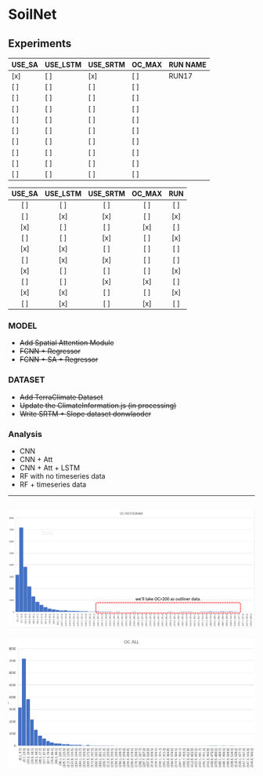 # SoilNet


## Experiments

| USE_SA | USE_LSTM | USE_SRTM | OC_MAX | **RUN NAME** |
|--------|----------|----------|--------|--------------|
|   [x]  |    [ ]   |    [x]   |   [ ]  |      RUN17        |
|   [ ]  |    [ ]   |    [ ]   |   [ ]  |              |
|   [ ]  |    [ ]   |    [ ]   |   [ ]  |              |
|   [ ]  |    [ ]   |    [ ]   |   [ ]  |              |
|   [ ]  |    [ ]   |    [ ]   |   [ ]  |              |
|   [ ]  |    [ ]   |    [ ]   |   [ ]  |              |
|   [ ]  |    [ ]   |    [ ]   |   [ ]  |              |
|   [ ]  |    [ ]   |    [ ]   |   [ ]  |              |
|   [ ]  |    [ ]   |    [ ]   |   [ ]  |              |
|   [ ]  |    [ ]   |    [ ]   |   [ ]  |              |


| USE_SA | USE_LSTM | USE_SRTM | OC_MAX | RUN   |
|--------|----------|----------|--------|-------|
| <center>[ ]</center> | <center>[ ]</center> | <center>[ ]</center> | <center>[ ]</center> | <center>[ ]</center> |
| <center>[ ]</center> | <center>[x]</center> | <center>[x]</center> | <center>[ ]</center> | <center>[x]</center> |
| <center>[x]</center> | <center>[ ]</center> | <center>[ ]</center> | <center>[x]</center> | <center>[ ]</center> |
| <center>[ ]</center> | <center>[ ]</center> | <center>[x]</center> | <center>[ ]</center> | <center>[x]</center> |
| <center>[x]</center> | <center>[x]</center> | <center>[ ]</center> | <center>[ ]</center> | <center>[ ]</center> |
| <center>[ ]</center> | <center>[x]</center> | <center>[x]</center> | <center>[ ]</center> | <center>[ ]</center> |
| <center>[x]</center> | <center>[ ]</center> | <center>[ ]</center> | <center>[ ]</center> | <center>[x]</center> |
| <center>[ ]</center> | <center>[ ]</center> | <center>[x]</center> | <center>[x]</center> | <center>[ ]</center> |
| <center>[x]</center> | <center>[x]</center> | <center>[ ]</center> | <center>[ ]</center> | <center>[x]</center> |
| <center>[ ]</center> | <center>[x]</center> | <center>[ ]</center> | <center>[x]</center> | <center>[ ]</center> |




### MODEL
- ~~Add Spatial Attention Module~~
- ~~FCNN + Regressor~~
- ~~FCNN + SA + Regressor~~

### DATASET
- ~~Add TerraClimate Dataset~~
- ~~Update the ClimateInformation.js (in processing)~~
- ~~Write SRTM + Slope dataset donwlaoder~~

### Analysis
- CNN
- CNN + Att 
- CNN + Att + LSTM
- RF with no timeseries data
- RF + timeseries data

---
![oc_germany](https://github.com/moienr/SoilNet/blob/da789f2bf2f2df5dacca6b44ea2be63ed516e54f/dataset/oc_histogram.png)
---
![oc_all](https://github.com/moienr/SoilNet/blob/d0255c1ce411e631265daf311f1ca0d68b7b0412/readme_imgs/oc_all.png)
